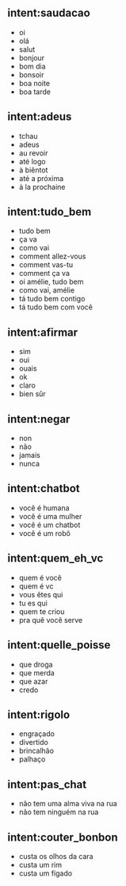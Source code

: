 ## intent:saudacao
- oi
- olá
- salut
- bonjour
- bom dia
- bonsoir
- boa noite
- boa tarde

## intent:adeus
- tchau
- adeus
- au revoir
- até logo
- à biêntot
- até a próxima
- à la prochaine

## intent:tudo_bem
- tudo bem
- ça va
- como vai
- comment allez-vous
- comment vas-tu
- comment ça va
- oi amélie, tudo bem
- como vai, amélie
- tá tudo bem contigo
- tá tudo bem com você

## intent:afirmar
- sim
- oui
- ouais
- ok
- claro
- bien sûr

## intent:negar
- non
- não
- jamais
- nunca

## intent:chatbot
- você é humana
- você é uma mulher
- você é um chatbot
- você é um robô

## intent:quem_eh_vc
- quem é você
- quem é vc
- vous êtes qui
- tu es qui
- quem te criou
- pra quê você serve

## intent:quelle_poisse
- que droga
- que merda
- que azar
- credo

## intent:rigolo
- engraçado
- divertido
- brincalhão
- palhaço

## intent:pas_chat
- não tem uma alma viva na rua
- não tem ninguém na rua

## intent:couter_bonbon
- custa os olhos da cara
- custa um rim
- custa um fígado